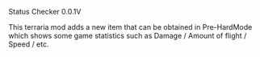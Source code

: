 Status Checker 0.0.1V

This terraria mod adds a new item that can be obtained in Pre-HardMode which shows some game statistics such as Damage / Amount of flight / Speed / etc.

